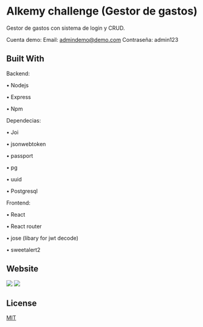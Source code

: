 # Alkemy challenge (Gestor de gastos)

Gestor de gastos con sistema de login y CRUD.

Cuenta demo: 
Email: admindemo@demo.com
Contraseña: admin123

## Built With

Backend:

• Nodejs

• Express

• Npm

Dependecias:

• Joi

• jsonwebtoken

• passport

• pg

• uuid

• Postgresql

Frontend:

• React

• React router

• jose (libary for jwt decode)

• sweetalert2


## Website

![](https://i.ibb.co/Swqf2XP/image.png)
![](https://i.ibb.co/sJMW5K5/image.png)

## License
[MIT](https://choosealicense.com/licenses/mit/)

[1]: https://dragon-ball-super-api.herokuapp.com/es/documentacion

